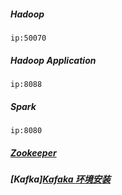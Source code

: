 
##### Hadoop
```
ip:50070
```
##### Hadoop Application
```
ip:8088
```
##### Spark
```
ip:8080
```

##### [Zookeeper](https://note.youdao.com/ynoteshare1/index.html?id=40d2eb78cbed2e69890fa6edd911f102&type=notebook#/5AF11C787E6544E09C60175ACB8BCB3E)  


##### [Kafka]<a href="https://kafka.apache.org/">Kafaka </a> [环境安装](https://note.youdao.com/ynoteshare1/index.html?id=40d2eb78cbed2e69890fa6edd911f102&type=notebook#/50794958394B442C8E31C6D649ECA914)
